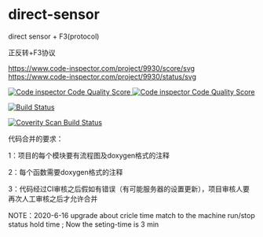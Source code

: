 # direct-sensor
direct sensor + F3(protocol)

   正反转+F3协议 

https://www.code-inspector.com/project/9930/score/svg
https://www.code-inspector.com/project/9930/status/svg

<a href="https://frontend.code-inspector.com/projects/soway-code-direct-sensor">
  <img alt="Code inspector Code Quality Score "
       src="https://www.code-inspector.com/project/9930/score/svg"/>
</a>

<a href="https://frontend.code-inspector.com/projects/soway-code-direct-sensor">
  <img alt="Code inspector Code Quality Score "
       src="https://www.code-inspector.com/project/9930/status/svg"/>
</a>



[![Build Status](https://travis-ci.com/loodao/helloworld.svg?branch=master)](https://travis-ci.com/loodao/helloworld)

<a href="https://scan.coverity.com/projects/soway-code-direct-sensor">
  <img alt="Coverity Scan Build Status"
       src="https://scan.coverity.com/projects/20845/badge.svg"/>
</a>

代码合并的要求：
 
   1：项目的每个模块要有流程图及doxygen格式的注释
   
   2：每个函数需要doxygen格式的注释
   
   3：代码经过CI审核之后假如有错误（有可能服务器的设置更新），项目审核人要再次人工审核之后才允许合并


NOTE：2020-6-16 upgrade  about cricle time match to the machine run/stop status hold time ; Now the seting-time is 3 min 
